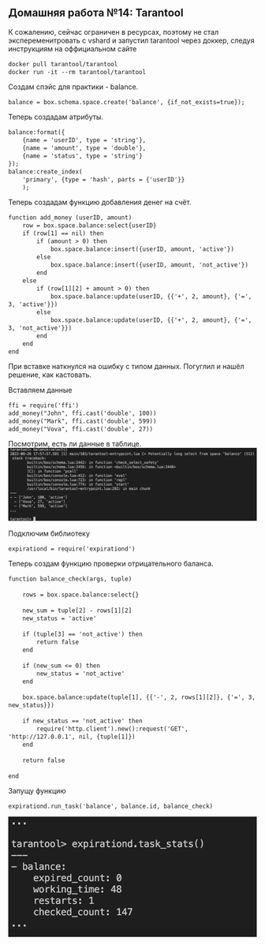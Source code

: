 ## Домашняя работа №14: Tarantool

К сожалению, сейчас ограничен в ресурсах, поэтому не стал экспеременитровать с vshard и запустил tarantool через доккер, следуя инструкциям на оффициальном сайте

```
docker pull tarantool/tarantool
docker run -it --rm tarantool/tarantool
```

Создам спэйс для практики - balance.

```
balance = box.schema.space.create('balance', {if_not_exists=true});
```

Теперь создадам атрибуты.

```
balance:format({
	{name = 'userID', type = 'string'},
	{name = 'amount', type = 'double'},
	{name = 'status', type = 'string'}
});
balance:create_index(
	'primary', {type = 'hash', parts = {'userID'}}
	);
```

Теперь создадам функцию добавления денег на счёт.

```
function add_money (userID, amount)
	row = box.space.balance:select{userID}
    if (row[1] == nil) then
        if (amount > 0) then
            box.space.balance:insert({userID, amount, 'active'})
        else
            box.space.balance:insert({userID, amount, 'not_active'})
        end
    else
        if (row[1][2] + amount > 0) then
            box.space.balance:update(userID, {{'+', 2, amount}, {'=', 3, 'active'}})
        else
            box.space.balance:update(userID, {{'+', 2, amount}, {'=', 3, 'not_active'}})
        end
    end    
end
```

При вставке наткнулся на ошибку с типом данных. Погуглил и нашёл решение, как кастовать.

Вставляем данные
```
ffi = require('ffi')
add_money("John", ffi.cast('double', 100))
add_money("Mark", ffi.cast('double', 599))
add_money("Vova", ffi.cast('double', 27))
```
Посмотрим, есть ли данные в таблице.
![](pics/Screen%20Shot%202022-08-26%20at%208.58.07%20pm.png)

Подключим библиотеку

```
expirationd = require('expirationd')
```
Теперь создам функцию проверки отрицательного баланса.

```
function balance_check(args, tuple)

    rows = box.space.balance:select{}

    new_sum = tuple[2] - rows[1][2]
    new_status = 'active'
    
    if (tuple[3] == 'not_active') then  
        return false
    end
    
    if (new_sum <= 0) then
        new_status = 'not_active'
    end
    
    box.space.balance:update(tuple[1], {{'-', 2, rows[1][2]}, {'=', 3, new_status}})
    
    if new_status == 'not_active' then 
		require('http.client').new():request('GET', 'http://127.0.0.1', nil, {tuple[1]}) 
	end
    
    return false

end
```

Запущу функцию

```
expirationd.run_task('balance', balance.id, balance_check)
```
![](pics/Screen%20Shot%202022-08-26%20at%209.00.22%20pm.png)
